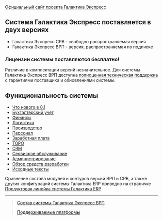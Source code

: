 [Официальный сайт проекта Галактика Экспресс](http://galaktika-express.ru/)

## Система Галактика Экспресс поставляется в двух версиях ##

  * Галактика Экспресс СРВ - свободно распространяемая версия
  * Галактика Экспресс ВРП - версия, распространяемая по подписке

### Лицензии системы поставляются бесплатно! ###

Различие в комплектации версий незначительное. Для системы Галактика Экспресс ВРП доступна [полноценная техническая поддержка](Support.md) с гарантиями поставщика и обновлениями системы.

## Функциональность системы ##

  * [Что нового в 8.1](WhatsNew81.md)
  * [Бухгалтерский учет](Buhgalterija.md)
  * [Финансы](Finance.md)
  * [Логистика](Logistics.md)
  * [Производство](Proizvodstvo.md)
  * [Персонал](Personal.md)
  * [Заработная плата](Zarabotnaja_Plata.md)
  * [ТОРО](TORO.md)
  * [CRM](CRM.md)
  * [Сервисное обслуживание](Servisnoe_Obslujivanie.md)
  * [Администрирование](Administrirovanie.md)
  * [Обзор средств разработки](Enhancement.md)
  * [Исходные тексты](Source.md)

Сравнение состава модулей и контуров версий ВРП и СРВ, а также других конфигураций системы Галактика ERP приведно на страничке  [Продуктовая линейка системы Галактика ERP](Products.md)


---


> [Состав системы Галактика Экспресс ВРП](GalaktikaExpressVRP.md)

> [Поддерживаемые платформы](SoftwarePlatform.md)